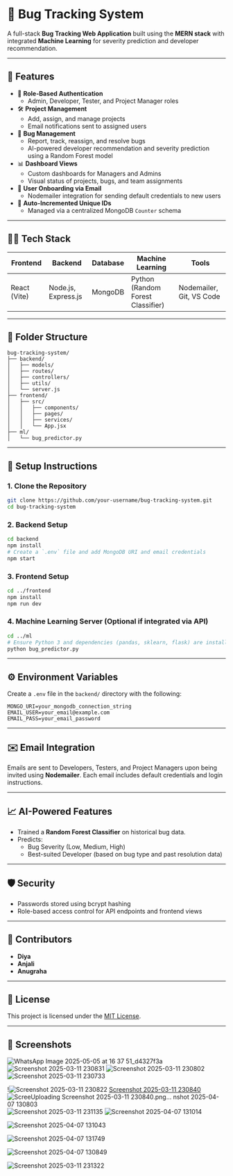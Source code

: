 # 🐞 Bug Tracking System

A full-stack **Bug Tracking Web Application** built using the **MERN stack** with integrated **Machine Learning** for severity prediction and developer recommendation.

---

## 🚀 Features

- 🔐 **Role-Based Authentication**
  - Admin, Developer, Tester, and Project Manager roles
- 🛠️ **Project Management**
  - Add, assign, and manage projects
  - Email notifications sent to assigned users
- 🐛 **Bug Management**
  - Report, track, reassign, and resolve bugs
  - AI-powered developer recommendation and severity prediction using a Random Forest model
- 📊 **Dashboard Views**
  - Custom dashboards for Managers and Admins
  - Visual status of projects, bugs, and team assignments
- 📩 **User Onboarding via Email**
  - Nodemailer integration for sending default credentials to new users
- 🔢 **Auto-Incremented Unique IDs**
  - Managed via a centralized MongoDB `Counter` schema

---

## 🧑‍💻 Tech Stack

| Frontend        | Backend              | Database | Machine Learning               | Tools                         |
|----------------|----------------------|----------|-------------------------------|-------------------------------|
| React (Vite)   | Node.js, Express.js  | MongoDB  | Python (Random Forest Classifier) | Nodemailer, Git, VS Code      |

---

## 📂 Folder Structure

```
bug-tracking-system/
├── backend/
│   ├── models/
│   ├── routes/
│   ├── controllers/
│   ├── utils/
│   └── server.js
├── frontend/
│   ├── src/
│   │   ├── components/
│   │   ├── pages/
│   │   ├── services/
│   │   └── App.jsx
├── ml/
│   └── bug_predictor.py
```

---

## 🧪 Setup Instructions

### 1. Clone the Repository

```bash
git clone https://github.com/your-username/bug-tracking-system.git
cd bug-tracking-system
```

### 2. Backend Setup

```bash
cd backend
npm install
# Create a `.env` file and add MongoDB URI and email credentials
npm start
```

### 3. Frontend Setup

```bash
cd ../frontend
npm install
npm run dev
```

### 4. Machine Learning Server (Optional if integrated via API)

```bash
cd ../ml
# Ensure Python 3 and dependencies (pandas, sklearn, flask) are installed
python bug_predictor.py
```

---

## ⚙️ Environment Variables

Create a `.env` file in the `backend/` directory with the following:

```env
MONGO_URI=your_mongodb_connection_string
EMAIL_USER=your_email@example.com
EMAIL_PASS=your_email_password
```

---

## ✉️ Email Integration

Emails are sent to Developers, Testers, and Project Managers upon being invited using **Nodemailer**. Each email includes default credentials and login instructions.

---

## 📈 AI-Powered Features

- Trained a **Random Forest Classifier** on historical bug data.
- Predicts:
  - Bug Severity (Low, Medium, High)
  - Best-suited Developer (based on bug type and past resolution data)

---

## 🛡️ Security

- Passwords stored using bcrypt hashing
- Role-based access control for API endpoints and frontend views

---

## 🤝 Contributors

- **Diya**
- **Anjali** 
- **Anugraha** 

---

## 📃 License

This project is licensed under the [MIT License](LICENSE).

---

## 📸 Screenshots
![WhatsApp Image 2025-05-05 at 16 37 51_d4327f3a](https://github.com/user-attachments/assets/9c08eb89-cc46-4c89-8179-9b6608f91256)
![Screenshot 2025-03-11 230831](https://github.com/user-attachments/assets/e35aecbc-2721-4348-b0bc-27b5e943c839)
![Screenshot 2025-03-11 230802](https://github.com/user-attachments/assets/5555aad2-5602-4fce-b55b-7755727bc570)
![Screenshot 2025-03-11 230733](https://github.com/user-attachments/assets/90582c44-5311-4d75-b6a5-cd1296512cc9)

!![Screenshot 2025-03-11 230822](https://github.com/user-attachments/assets/b002500d-0c09-4d42-83a2-0f4f24aa3998)
[Screenshot 2025-03-11 230840](https://github.com/user-attachments/assets/301bd8cf-2bcb-443d-aeba-c8632bbb1bc9)
![Scree![Uploading Screenshot 2025-03-11 230840.png…]()
nshot 2025-04-07 130803](https://github.com/user-attachments/assets/6fa85909-f681-4c24-aa47-9be9fab4a679)
![Screenshot 2025-03-11 231135](https://github.com/user-attachments/assets/a99c900f-a9fb-4656-b864-c30469356ada)
![Screenshot 2025-04-07 131014](https://github.com/user-attachments/assets/9d16e04f-9d47-46e5-9dd5-1403bf0f9606)

![Screenshot 2025-04-07 131043](https://github.com/user-attachments/assets/f22b902d-1ede-4860-a0fc-6b885ff58fdf)

![Screenshot 2025-04-07 131749](https://github.com/user-attachments/assets/2a77538e-113a-47d0-93e3-60b1e62ebe3c)

![Screenshot 2025-04-07 130849](https://github.com/user-attachments/assets/62998da7-ba1b-41bb-984c-eb0f9ed7b9c3)





![Screenshot 2025-03-11 231322](https://github.com/user-attachments/assets/d9ae79e3-f6de-4a90-9ba2-0cf8659443df)
